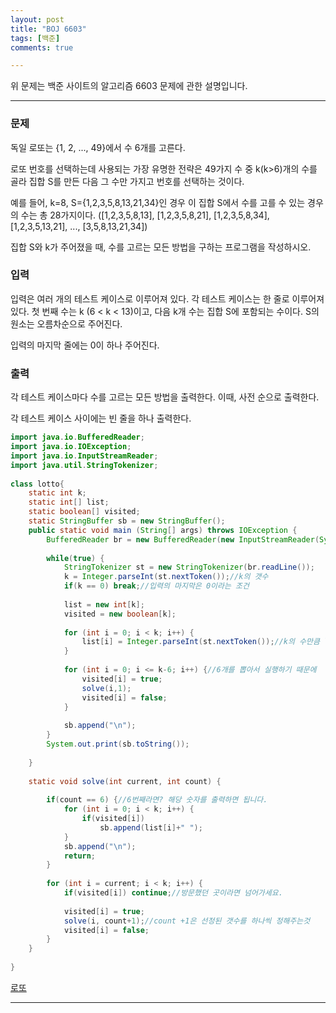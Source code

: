 ```yaml
---
layout: post
title: "BOJ 6603"
tags: [백준]
comments: true

---
```


위 문제는 백준 사이트의 알고리즘 6603 문제에 관한 설명입니다.<br>

---

### 문제

독일 로또는 {1, 2, ..., 49}에서 수 6개를 고른다.

로또 번호를 선택하는데 사용되는 가장 유명한 전략은 49가지 수 중 k(k>6)개의 수를 골라 집합 S를 만든 다음 그 수만 가지고 번호를 선택하는 것이다.

예를 들어, k=8, S={1,2,3,5,8,13,21,34}인 경우 이 집합 S에서 수를 고를 수 있는 경우의 수는 총 28가지이다. ([1,2,3,5,8,13], [1,2,3,5,8,21], [1,2,3,5,8,34], [1,2,3,5,13,21], ..., [3,5,8,13,21,34])

집합 S와 k가 주어졌을 때, 수를 고르는 모든 방법을 구하는 프로그램을 작성하시오.

### 입력

입력은 여러 개의 테스트 케이스로 이루어져 있다. 각 테스트 케이스는 한 줄로 이루어져 있다. 첫 번째 수는 k (6 < k < 13)이고, 다음 k개 수는 집합 S에 포함되는 수이다. S의 원소는 오름차순으로 주어진다.

입력의 마지막 줄에는 0이 하나 주어진다. 

### 출력

각 테스트 케이스마다 수를 고르는 모든 방법을 출력한다. 이때, 사전 순으로 출력한다.

각 테스트 케이스 사이에는 빈 줄을 하나 출력한다.

```java
import java.io.BufferedReader;
import java.io.IOException;
import java.io.InputStreamReader;
import java.util.StringTokenizer;
 
class lotto{ 
    static int k;
    static int[] list;
    static boolean[] visited;
    static StringBuffer sb = new StringBuffer();
    public static void main (String[] args) throws IOException {
        BufferedReader br = new BufferedReader(new InputStreamReader(System.in));
        
        while(true) {
            StringTokenizer st = new StringTokenizer(br.readLine());
            k = Integer.parseInt(st.nextToken());//k의 갯수
            if(k == 0) break;//입력의 마지막은 0이라는 조건
            
            list = new int[k];
            visited = new boolean[k];
            
            for (int i = 0; i < k; i++) {
                list[i] = Integer.parseInt(st.nextToken());//k의 수만큼 list에 값을 입력
            }
            
            for (int i = 0; i <= k-6; i++) {//6개를 뽑아서 실행하기 때문에
                visited[i] = true;
                solve(i,1);
                visited[i] = false;
            }
            
            sb.append("\n");
        }
        System.out.print(sb.toString());
        
    }
 
    static void solve(int current, int count) {
        
        if(count == 6) {//6번째라면? 해당 숫자를 출력하면 됩니다.
            for (int i = 0; i < k; i++) {
                if(visited[i])
                    sb.append(list[i]+" ");
            }
            sb.append("\n");
            return;
        }
        
        for (int i = current; i < k; i++) {
            if(visited[i]) continue;//방문했던 곳이라면 넘어가세요.
            
            visited[i] = true;
            solve(i, count+1);//count +1은 선정된 갯수를 하나씩 정해주는것
            visited[i] = false;
        }
    }
    
}
```
<a href="https://www.acmicpc.net/problem/6603">로또</a>

---
